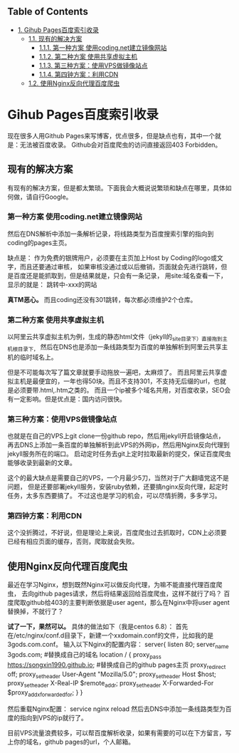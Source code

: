 <div id="table-of-contents">
<h2>Table of Contents</h2>
<div id="text-table-of-contents">
<ul>
<li><a href="#sec-1">1. Gihub Pages百度索引收录</a>
<ul>
<li><a href="#sec-1-1">1.1. 现有的解决方案</a>
<ul>
<li><a href="#sec-1-1-1">1.1.1. 第一种方案 使用coding.net建立镜像网站</a></li>
<li><a href="#sec-1-1-2">1.1.2. 第二种方案 使用共享虚拟主机</a></li>
<li><a href="#sec-1-1-3">1.1.3. 第三种方案：使用VPS做镜像站点</a></li>
<li><a href="#sec-1-1-4">1.1.4. 第四钟方案：利用CDN</a></li>
</ul>
</li>
<li><a href="#sec-1-2">1.2. 使用Nginx反向代理百度爬虫</a></li>
</ul>
</li>
</ul>
</div>
</div>

# Gihub Pages百度索引收录<a id="sec-1" name="sec-1"></a>

现在很多人用Github Pages来写博客，优点很多，但是缺点也有，其中一个就是：无法被百度收录。
Github会对百度爬虫的访问直接返回403 Forbidden。

## 现有的解决方案<a id="sec-1-1" name="sec-1-1"></a>

有现有的解决方案，但是都太繁琐。下面我会大概说说繁琐和缺点在哪里，具体如何做，请自行Google。

### 第一种方案 使用coding.net建立镜像网站<a id="sec-1-1-1" name="sec-1-1-1"></a>

然后在DNS解析中添加一条解析记录，将线路类型为百度搜索引擎的指向到coding的pages主页。

缺点是：
作为免费的银牌用户，必须要在主页加上Host by Coding的logo或文字，而且还要通过审核，
如果审核没通过或以后撤销，页面就会先进行跳转，但是百度还是能抓取到，但是结果就是，只会有一条记录，
用site:域名查看一下，显示的就是：
跳转中-xxx的网站

**真TM恶心。**
而且coding还没有301跳转，每次都必须维护2个仓库。

### 第二种方案 使用共享虚拟主机<a id="sec-1-1-2" name="sec-1-1-2"></a>

以阿里云共享虚拟主机为例，生成的静态html文件（jekyll的<sub>site目录下）直接拖到主机根目录下，</sub>
然后在DNS也是添加一条线路类型为百度的单独解析到阿里云共享主机的临时域名上。

但是不可能每次写了篇文章就要手动拖放一遍吧，太麻烦了。
而且阿里云共享虚拟主机是最便宜的，一年也得50块。而且不支持301，不支持无后缀的url，也就是必须要带.html,.htm之类的。
而且一个ip被多个域名共用，对百度收录，SEO会有一定影响。但是优点是：国内访问很快。

### 第三种方案：使用VPS做镜像站点<a id="sec-1-1-3" name="sec-1-1-3"></a>

也就是在自己的VPS上git clone一份github repo，然后用jekyll开启镜像站点，
再去DNS上添加一条百度的单独解析到此VPS的外网ip，然后用Nginx反向代理到jekyll服务所在的端口。
启动定时任务去git上定时拉取最新的提交，保证百度爬虫能够收录到最新的文章。

这个的最大缺点是需要自己的VPS，一个月最少5刀，当然对于广大翻墙党这不是问题，
但是还要部署jekyll服务，安装ruby依赖，还要搞nginx反向代理，起定时任务，太多东西要搞了。
不过这也是学习的机会，可以尽情折腾，多多学习。

### 第四钟方案：利用CDN<a id="sec-1-1-4" name="sec-1-1-4"></a>

这个没折腾过，不好说，但是理论上来说，百度爬虫过去抓取时，CDN上必须要已经有相应页面的缓存，否则，爬取就会失败。

## 使用Nginx反向代理百度爬虫<a id="sec-1-2" name="sec-1-2"></a>

最近在学习Nginx，想到既然Nginx可以做反向代理，为嘛不能直接代理百度爬虫，
去向github pages请求，然后将结果返回给百度爬虫，这样不就行了吗？
百度爬取github给403的主要判断依据是user agent，那么在Nginx中将user agent替换掉，不就行了？

**试了一下，果然可以。**
具体的做法如下（我是centos 6.8）：
首先在/etc/nginx/conf.d目录下，新建一个xxdomain.conf的文件，比如我的是3gods.com.conf。
输入以下Nginx的配置内容：
server{
      listen 80;
      server<sub>name</sub> 3gods.com; #替换成自己的域名
      location / {
          proxy<sub>pass</sub>         <https://songxin1990.github.io>; #替换成自己的github pages主页
          proxy<sub>redirect</sub>     off;
          proxy<sub>set</sub><sub>header</sub>   User-Agent "Mozilla/5.0";
          proxy<sub>set</sub><sub>header</sub>   Host                        $host;
          proxy<sub>set</sub><sub>header</sub>   X-Real-IP                $remote<sub>addr</sub>;
          proxy<sub>set</sub><sub>header</sub>   X-Forwarded-For    $proxy<sub>add</sub><sub>x</sub><sub>forwarded</sub><sub>for</sub>;
       }
 }

然后重载Nginx配置：
service nginx reload
然后去DNS中添加一条线路类型为百度的指向到VPS的ip就行了。

目前VPS流量浪费较多，可以帮百度解析收录，如果有需要的可以在下方留言，写上你的域名，github pages的url，个人邮箱。
